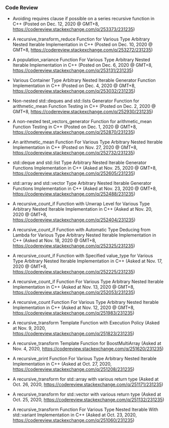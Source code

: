 ### Code Review

- Avoiding requires clause if possible on a series recursive function in C++ (Posted on Dec. 12, 2020 @ GMT+8, https://codereview.stackexchange.com/q/253373/231235)

- A recursive_transform_reduce Function for Various Type Arbitrary Nested Iterable Implementation in C++ (Posted on Dec. 10, 2020 @ GMT+8, https://codereview.stackexchange.com/q/253272/231235)

- A population_variance Function For Various Type Arbitrary Nested Iterable Implementation in C++ (Posted on Dec. 6, 2020 @ GMT+8, https://codereview.stackexchange.com/q/253131/231235)

- Various Container Type Arbitrary Nested Iterable Generator Function Implementation in C++ (Posted on Dec. 4, 2020 @ GMT+8, https://codereview.stackexchange.com/q/253032/231235)

- Non-nested std::deques and std::lists Generator Function for arithmetic_mean Function Testing in C++ (Posted on Dec. 2, 2020 @ GMT+8, https://codereview.stackexchange.com/q/252930/231235)

- A non-nested test_vectors_generator Function for arithmetic_mean Function Testing in C++ (Posted on Dec. 1, 2020 @ GMT+8, https://codereview.stackexchange.com/q/252870/231235)

- An arithmetic_mean Function For Various Type Arbitrary Nested Iterable Implementation in C++ (Posted on Nov. 27, 2020 @ GMT+8, https://codereview.stackexchange.com/q/252732/231235)

- std::deque and std::list Type Arbitrary Nested Iterable Generator Functions Implementation in C++ (Asked at Nov. 25, 2020 @ GMT+8, https://codereview.stackexchange.com/q/252605/231235)

- std::array and std::vector Type Arbitrary Nested Iterable Generator Functions Implementation in C++ (Asked at Nov. 23, 2020 @ GMT+8, https://codereview.stackexchange.com/q/252488/231235)

- A recursive_count_if Function with Unwrap Level for Various Type Arbitrary Nested Iterable Implementation in C++ (Asked at Nov. 20, 2020 @ GMT+8, https://codereview.stackexchange.com/q/252404/231235)

- A recursive_count_if Function with Automatic Type Deducing from Lambda for Various Type Arbitrary Nested Iterable Implementation in C++ (Asked at Nov. 18, 2020 @ GMT+8, https://codereview.stackexchange.com/q/252325/231235)

- A recursive_count_if Function with Specified value_type for Various Type Arbitrary Nested Iterable Implementation in C++ (Asked at Nov. 17, 2020 @ GMT+8, https://codereview.stackexchange.com/q/252225/231235)

- A recursive_count_if Function For Various Type Arbitrary Nested Iterable Implementation in C++ (Asked at Nov. 13, 2020 @ GMT+8, https://codereview.stackexchange.com/q/252053/231235)

- A recursive_count Function For Various Type Arbitrary Nested Iterable Implementation in C++ (Asked at Nov. 12, 2020 @ GMT+8, https://codereview.stackexchange.com/q/251983/231235)

- A recursive_transform Template Function with Execution Policy (Asked at Nov. 9, 2020, https://codereview.stackexchange.com/q/251823/231235)

- A recursive_transform Template Function for BoostMultiArray (Asked at Nov. 4, 2020, https://codereview.stackexchange.com/q/251620/231235)

- A recursive_print Function For Various Type Arbitrary Nested Iterable Implementation in C++ (Asked at Oct. 27, 2020, https://codereview.stackexchange.com/q/251208/231235)

- A recursive_transform for std::array with various return type (Asked at Oct. 26, 2020, https://codereview.stackexchange.com/q/251171/231235)

- A recursive_transform for std::vector with various return type (Asked at Oct. 25, 2020, https://codereview.stackexchange.com/q/251132/231235)
  
- A recursive_transform Function For Various Type Nested Iterable With std::variant Implementation in C++ (Asked at Oct. 23, 2020, https://codereview.stackexchange.com/q/251060/231235)



